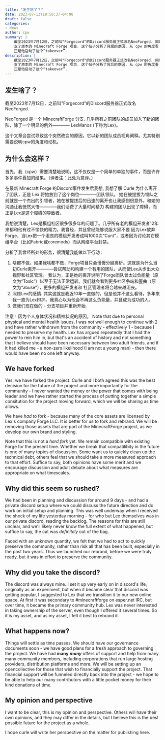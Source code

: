 ```yaml
---
title: "发生啥了？"
date: 2023-07-13T10:50:37-04:00
draft: false
categories:
- News
author: cpw
summary: |
    截至2023年7月12日，之前叫"Forgecord"的Discord服务器正式改名NeoForged. 同时地, Neoforged 的 Github 组织分
    支了原本的 Minecraft Forge 项目. 这个帖子分析了背后的原因, 从 cpw 的角度看 -
    正是他启动了这个“takeover”.
description: |
    截至2023年7月12日，之前叫"Forgecord"的Discord服务器正式改名NeoForged. 同时地, Neoforged 的 Github 组织分
    支了原本的 Minecraft Forge 项目. 这个帖子分析了背后的原因, 从 cpw 的角度看 -
    正是他启动了这个“takeover”.
---
```

## 发生啥了？

截至2023年7月12日，之前叫"Forgecord"的Discord服务器正式改名NeoForged. 

NeoForged 是一个 MinecraftForge 分支. 几乎所有之前团队的成员加入了新的团队，除了一个明显的例外———— LexManos (下称为Lex)。

这个文章会尝试导致这个突然改变的原因，它以新的团队成员视角阐释。尤其特别需要说明cpw的角度和动机。

## 为什么会这样？

首先，我（cpw）需要清楚地说明，这不仅仅是一个简单的单独的事件，而是许许多多事件叠加的结果。（译者注：此处为意译。）

在最新 Minecraft Forge 的Discord事件发生后我想, 我想了解 Curle 为什么离开了团队，正是 Lex 将她放到了这个岗位————团队领队。
她在被提拔为领队之前就是一个杰出的引领者，她在被提拔后的迅速的离开也让我感到很意外。和她的沟通让我恍然大悟————我们话费了大量时间精力
构建的团队出现了障碍，而正是Lex是这个障碍的导致者。

我想说清楚，Lex是模组社区很多很多年的问题了。几乎所有老的模组开发者12年来都和他有过不愉快的精力。我曾经，并且曾经能够说服大家不要
因为Lex放弃Forge，当Lex把一个沮丧的模组开发者成叫1000次“Cunt”，或者因为讨论其它模组平台（比如Fabric或coremods）而从网络平台封禁。

分析了我曾经所处的形势，很清楚我能做以下行动：
1. 啥都不做。如果我啥都不做，Forge项目只会慢慢分崩离析。这就是为什么当初Curle离开————尝试帮助和构建一个有用的团队，从而使Lex从步出大众视野和社区管理。
我认为，正是她的离开说明了Forge团队曾太过负能量（原文为“Toxic”）以至于无法正常运转。我们就会看到更多社区争端和歪曲（原文为“abuse”），更多的模组开发者和
社区管理者将会越来越沮丧。
2. 照顾Lex的感情. 其实这就是我近10年一直做的，但是他并不这么看待，多年来我一直为Lex辩护。我真心以为他会不再这么负能量，并且成为成功的人。
3. 做我们现在做的 - 分支项目并重新开始. 

注意！因为个人身体状况和精神状况的原因。
Note that due to personal physical and mental health issues, I was not well enough to continue with 2 and
have rather withdrawn from the community - effectively 1 - because I needed to preserve my health. Lex has argued
repeatedly that I had the power to rein him in, but that's an accident of history and not something that I believe
should have been necessary between two adult friends, and if it had killed me - a non-zero likelihood (I am not a 
young man) - then there would have been no one left anyway.

## We have forked

Yes, we have forked the project. Curle and I both agreed this was the best decision for the future of the project and
more importantly for the community - I never wanted the money or the power that comes with being leader and we
have rather started the process of putting together a simple consitution for the project moving forward, which
we will be sharing as time allows.

We have _had_ to fork - because many of the core assets are licensed by Lex's company Forge LLC. It is better for
us to fork and rebrand. We will be removing those assets that are part of the MinecraftForge project, as we develop
our own brand and styling.

Note that this is not a _hard fork_ yet. We remain compatible with existing Forge for the present time. Whether we break that
compatilibity in the future is one of many topics of discussion. Some want us to quickly clean up the technical debt,
others feel that we should take a more measured approach to that effort. Suffice to say, both opinions have some merit
and we encourage discussion and adult debate about what measures are appropriate on what timescales.

## Why did this seem so rushed?

We had been in planning and discussion for around 9 days - and had a private discord setup where we could discuss the
future direction and do work on initial setup and planning. This was well underway when I received the shock of my life
yesterday morning - for who but Lex themselves was in our private discord, reading the backlog. The reasons for this
are still unclear, and we'll likely never know the full extent of what happened, but suffice to say, the cat was 
_definitely_ out of the bag.

Faced with an unknown quantity, we felt that we had to act to quickly preserve the community, rather than risk all that
has been built, especially in the past two years. Thus we launched our rebrand, before we were truly ready, but it was in
effort to preserve the community.

## Why did you take the discord?

The discord was always mine. I set it up very early on in discord's life, originally as an experiment, but when it 
became clear that discord was getting popular, I suggested to Lex that we transition it to our new online space. At first
it was secondary to #minecraftforge on esper.net IRC, but over time, it became the primary community hub. Lex was never 
interested in taking ownership of the server, even though I offered it several times. So it is my asset, and as my 
asset, I felt it best to rebrand it.

## What happens now?

Things will settle as time passes. We should have our governance documents soon - we have good plans for a fresh approach
to governing the project. We have had **many** **_many_** offers of support and help from many many community members,
including corporations that run large hosting providers, distribution platforms and more. We will be setting up an
opencollective for those that wish to financially support the project. That financial support will be funneled directly 
back into the project - we hope to be able to help our many contributors with a little pocket money for their kind 
donations of time.

## My opinion and perspective
I want to be clear, this is my opinion and perspective. Others will have their own opinions, and they may differ in the 
details, but I believe this is the best possible future for the project as a whole.

I hope curle will write her perspective on the matter for publishing here.
